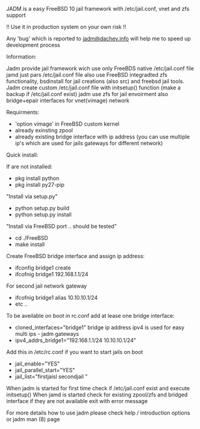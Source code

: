 
JADM is a easy FreeBSD 10 jail framework with /etc/jail.conf, vnet and zfs support 

!! Use it in production system on your own risk !!

Any 'bug' which is reported to jadm@dachev.info will help me to speed up development process



Information:

Jadm provide jail framework wich use only FreeBDS native /etc/jail.conf file
jamd just pars /etc/jail.conf file also use FreeBSD integradted zfs functionality, bsdinstall 
for jail creations (also src) and freebsd jail tools.
Jadm create custom /etc/jail.conf file with initsetup() function (make a backup if /etc/jail.conf exist)
jadm use zfs for jail envoirment also bridge+epair interfaces for vnet(vimage) network

Requirments:

- 'option vimage' in FreeBSD custom kernel
- already exinsting zpool
- already existing bridge interface with ip address (you can use multiple ip's which are used for jails gateways for different network)

Quick install:

If are not installed:
- pkg install python
- pkg install py27-pip

"Install via setup.py"
- python setup.py build
- python setup.py install

"Install via FreeBSD port .. should be tested"
- cd ./FreeBSD
- make install

Create FreeBSD bridge interface and assign ip address:
- ifconfig bridge1 create
- ifcofnig bridge1 192.168.1.1/24

For second jail network gateway
- ifcofnig bridge1 alias 10.10.10.1/24
- etc ..

To be aveilable on boot in rc.conf add at lease one bridge interface:
- cloned_interfaces="bridge1"
bridge ip address ipv4 is used for easy multi ips - jadm gateways
- ipv4_addrs_bridge1="192.168.1.1/24 10.10.10.1/24"

Add this in /etc/rc.conf if you want to start jails on boot
- jail_enable="YES"                                                                                                                                                                                                                                                              
- jail_parallel_start="YES"                                                                                                                                                                                                                                                      
- jail_list="firstjaisl secondjail "

When jadm is started for first time check if /etc/jail.conf exist and execute initsetup()
When jamd is started check for existing zpool/zfs and bridged interface if they are not available exit with error message

For more details how to use jadm please check help / introduction options or jadm man (8) page
